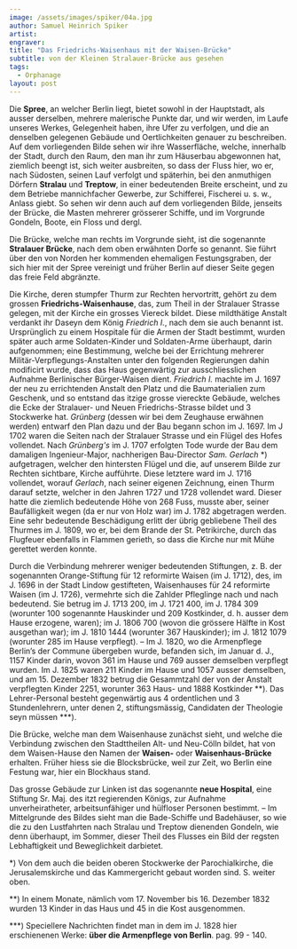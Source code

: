 ```yaml
---
image: /assets/images/spiker/04a.jpg
author: Samuel Heinrich Spiker
artist: 
engraver: 
title: "Das Friedrichs-Waisenhaus mit der Waisen-Brücke"
subtitle: von der Kleinen Stralauer-Brücke aus gesehen
tags:
  - Orphanage
layout: post
---
```

Die **Spree**, an welcher Berlin liegt, bietet sowohl in der Hauptstadt, als ausser derselben, mehrere malerische Punkte dar, und wir werden, im Laufe unseres Werkes, Gelegenheit haben, ihre Ufer zu verfolgen, und die an denselben gelegenen Gebäude und Oertlichkeiten genauer zu beschreiben. Auf dem vorliegenden Bilde sehen wir ihre Wasserfläche, welche, innerhalb der Stadt, durch den Raum, den man ihr zum Häuserbau abgewonnen hat, ziemlich beengt ist, sich weiter ausbreiten, so dass der Fluss hier, wo er, nach Südosten, seinen Lauf verfolgt und späterhin, bei den anmuthigen Dörfern **Stralau** und **Treptow**, in einer bedeutenden Breite erscheint, und zu dem Betriebe mannichfacher Gewerbe, zur Schifferei, Fischerei u. s. w., Anlass giebt. So sehen wir denn auch auf dem vorliegenden Bilde, jenseits der Brücke, die Masten mehrerer grösserer Schiffe, und im Vorgrunde Gondeln, Boote, ein Floss und dergl.

Die Brücke, welche man rechts im Vorgrunde sieht, ist die sogenannte **Stralauer Brücke**, nach dem oben erwähnten Dorfe so genannt. Sie führt über den von Norden her kommenden ehemaligen Festungsgraben, der sich hier mit der Spree vereinigt und früher Berlin auf dieser Seite gegen das freie Feld abgränzte.

Die Kirche, deren stumpfer Thurm zur Rechten hervortritt, gehört zu dem grossen **Friedrichs-Waisenhause**, das, zum Theil in der Stralauer Strasse gelegen, mit der Kirche ein grosses Viereck bildet. Diese mildthätige Anstalt verdankt ihr Daseyn dem König _Friedrich I._, nach dem sie auch benannt ist. Ursprünglich zu einem Hospitale für die Armen der Stadt bestimmt, wurden später auch arme Soldaten-Kinder und Soldaten-Arme überhaupt, darin aufgenommen; eine Bestimmung, welche bei der Errichtung mehrerer Militär-Verpflegungs-Anstalten unter den folgenden Regierungen dahin modificirt wurde, dass das Haus gegenwärtig zur ausschliesslichen Aufnahme Berlinischer Bürger-Waisen dient. _Friedrich I._ machte im J. 1697 der neu zu errichtenden Anstalt den Platz und die Baumaterialien zum Geschenk, und so entstand das itzige grosse viereckte Gebäude, welches die Ecke der Stralauer- und Neuen Friedrichs-Strasse bildet und 3 Stockwerke hat. _Grünberg_ (dessen wir bei dem Zeughause erwähnen werden) entwarf den Plan dazu und der Bau begann schon im J. 1697. Im J 1702 waren die Seiten nach der Stralauer Strasse und ein Flügel des Hofes vollendet. Nach _Grünberg's_ im J. 1707 erfolgten Tode wurde der Bau dem damaligen Ingenieur-Major, nachherigen Bau-Director _Sam. Gerlach_ \*) aufgetragen, welcher den hintersten Flügel und die, auf unserem Bilde zur Rechten sichtbare, Kirche aufführte. Diese letztere ward im J. 1716 vollendet, worauf _Gerlach_, nach seiner eigenen Zeichnung, einen Thurm darauf setzte, welcher in den Jahren 1727 und 1728 vollendet ward. Dieser hatte die ziemlich bedeutende Höhe von 268 Fuss, musste aber, seiner Baufälligkeit wegen (da er nur von Holz war) im J. 1782 abgetragen werden. Eine sehr bedeutende Beschädigung erlitt der übrig gebliebene Theil des Thurmes im J. 1809, wo er, bei dem Brande der St. Petrikirche, durch das Flugfeuer ebenfalls in Flammen gerieth, so dass die Kirche nur mit Mühe gerettet werden konnte.

Durch die Verbindung mehrerer weniger bedeutenden Stiftungen, z. B. der sogenannten Orange-Stiftung für 12 reformirte Waisen (im J. 1712), des, im J. 1696 in der Stadt Lindow gestifteten, Waisenhauses für 24 reformirte Waisen (im J. 1726), vermehrte sich die Zahlder Pfleglinge nach und nach bedeutend. Sie betrug im J. 1713 200, im J. 1721 400, im J. 1784 309 (worunter 100 sogenannte Hauskinder und 209 Kostkinder, d. h. ausser dem Hause erzogene, waren); im J. 1806 700 (wovon die grössere Hälfte in Kost ausgethan war); im J. 1810 1444 (worunter 367 Hauskinder); im J. 1812 1079 (worunter 285 im Hause verpflegt). – Im J. 1820, wo die Armenpflege Berlin’s der Commune übergeben wurde, befanden sich, im Januar d. J., 1157 Kinder darin, wovon 361 im Hause und 769 ausser demselben verpflegt wurden. Im J. 1825 waren 211 Kinder im Hause und 1057 ausser demselben, und am 15. Dezember 1832 betrug die Gesammtzahl der von der Anstalt verpflegten Kinder 2251, worunter 363 Haus- und 1888 Kostkinder \*\*). Das Lehrer-Personal besteht gegenwärtig aus 4 ordentlichen und 3 Stundenlehrern, unter denen 2, stiftungsmässig, Candidaten der Theologie seyn müssen \*\*\*).

Die Brücke, welche man dem Waisenhause zunächst sieht, und welche die Verbindung zwischen den Stadttheilen Alt- und Neu-Cölln bildet, hat von dem Waisen-Hause den Namen der **Waisen-** oder **Waisenhaus-Brücke** erhalten. Früher hiess sie die Blocksbrücke, weil zur Zeit, wo Berlin eine Festung war, hier ein Blockhaus stand.

Das grosse Gebäude zur Linken ist das sogenannte **neue Hospital**, eine Stiftung Sr. Maj. des itzt regierenden Königs, zur Aufnahme unverheiratheter, arbeitsunfähiger und hülfloser Personen bestimmt. – Im Mittelgrunde des Bildes sieht man die Bade-Schiffe und Badehäuser, so wie die zu den Lustfahrten nach Stralau und Treptow dienenden Gondeln, wie denn überhaupt, im Sommer, dieser Theil des Flusses ein Bild der regsten Lebhaftigkeit und Beweglichkeit darbietet.

\*) Von dem auch die beiden oberen Stockwerke der Parochialkirche, die Jerusalemskirche und das Kammergericht gebaut worden sind. S. weiter oben.

\*\*) In einem Monate, nämlich vom 17. November bis 16. Dezember 1832 wurden 13 Kinder in das Haus und 45 in die Kost ausgenommen.

\*\*\*) Speciellere Nachrichten findet man in dem im J. 1828 hier erschienenen Werke: **über die Armenpflege von Berlin**. pag. 99 - 140.